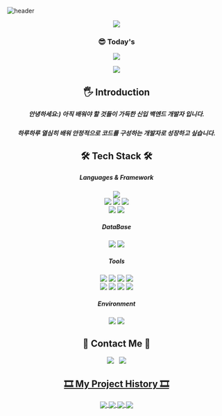 ![header](https://capsule-render.vercel.app/api?type=slice&color=B0C4DE&height=300&section=header&text=SOJEONG-LEE&fontSize=80&fontAlign=50&fontColor=000000&animation=fadeIn)

<div align="center">
<img align="center" src="https://github-readme-stats.vercel.app/api?username=sojeongLee0125&show_icons=true&theme=radical"/>
</div> 

<div>
<h3 align="center"><b>😎 Today's </b></h3>
<p align="center">
<a href="https://hits.seeyoufarm.com"><img src="https://hits.seeyoufarm.com/api/count/incr/badge.svg?url=https%3A%2F%2Fgithub.com%2FsojeongLee0125&count_bg=%2303E505&title_bg=%23030202&icon=&icon_color=%23E7E7E7&title=hits&edge_flat=true"/></a>
</p>
</div>
<div align="center">
<img align="center" src="http://mazassumnida.wtf/api/v2/generate_badge?boj=sojeonglee0125"/>
</div> 

<h2 align="center"><b>🖐 Introduction </b></h2>
<h5 align="center"> 안녕하세요:) 아직 배워야 할 것들이 가득한 신입 백엔드 개발자 입니다.</h5> 
<h5 align="center"> 하루하루 열심히 배워 안정적으로 코드를 구성하는 개발자로 성장하고 싶습니다.</h5>

<h2 align="center"><b>🛠 Tech Stack 🛠</b></h2>

<h5 align="center"><b>Languages & Framework</b></h5>
<p align="center">
<img src="https://img.shields.io/badge/JAVA-007396?style=flat-square&logo=JAVA&logoColor=white"/>
<br>
<img src="https://img.shields.io/badge/Spring-6DB33F?style=flat-square&logo=Spring&logoColor=white"/>
<img src="https://img.shields.io/badge/Spring Boot-6DB33F?style=flat-square&logo=Spring Boot&logoColor=white"/>
<img src="https://img.shields.io/badge/Spring Security-6DB33F?style=flat-square&logo=Spring Security&logoColor=white"/>
<br>
<img src="https://img.shields.io/badge/MyBatis-4479A1?style=flat-square&logo=MySQL&logoColor=white"/>
<img src="https://img.shields.io/badge/JPA-000000?style=flat-square&logo=Java&logoColor=white"/>
</p>

<h5 align="center"><b>DataBase</b></h5>
<p align="center">
<img src="https://img.shields.io/badge/MySQL-4479A1?style=flat-square&logo=MySQL&logoColor=white"/>
<img src="https://img.shields.io/badge/H2-4479A1?style=flat-square&logo=H2&logoColor=white"/>
</p>

<h5 align="center"><b>Tools</b></h5>
<p align="center">
<img src="https://img.shields.io/badge/Git-F05032?style=flat-square&logo=Git&logoColor=white"/>
<img src="https://img.shields.io/badge/GitHub-181717?style=flat-square&logo=GitHub&logoColor=white"/>
<img src="https://img.shields.io/badge/GitHub Actions-2088FF?style=flat-square&logo=GitHub Actions&logoColor=white"/>
<img src="https://img.shields.io/badge/Notion-000000?style=flat-square&logo=Notion&logoColor=white"/>
<br>
<img src="https://img.shields.io/badge/Amazon AWS-232F3E?style=flat-square&logo=Amazon AWS&logoColor=white"/>
<img src="https://img.shields.io/badge/Amazon EC2-FF9900?style=flat-square&logo=Amazon EC2&logoColor=white"/>
<img src="https://img.shields.io/badge/Amazon RDS-527FFF?style=flat-square&logo=Amazon RDS&logoColor=white"/>
<img src="https://img.shields.io/badge/Amazon S3-569A31?style=flat-square&logo=Amazon-S3&logoColor=white"/>
</p>

<h5 align="center"><b>Environment</b></h5>
<p align="center">
<img src="https://img.shields.io/badge/Windows-0078D6?style=flat-square&logo=Windows&logoColor=white"/>
<img src="https://img.shields.io/badge/IntelliJ IDEA-000000?style=flat-square&logo=IntelliJ IDEA&logoColor=white"/>

<h2 align="center"><b>📧 Contact Me 📧</b></h2>
<p align="center">
<a href="mailto:sojeonglee0125@gmail.com"> 
<img src="https://img.shields.io/badge/Gmail-EA4335?style=flat-square&logo=Gmail&logoColor=white"/></a> &nbsp
<a href="https://jeong-lee-0125.tistory.com/" target="_blank">
<img src="https://img.shields.io/badge/Tistory-000000?style=flat-square&logo=Tistory&logoColor=white"/>
</div>
</p>

<h2 align="center"><b>🎞 My Project History 🎞</b></h2>
<p align="center">
<a href="https://github.com/sojeongLee0125/MyHomepageProject">
  <img align="center" src="https://github-readme-stats.vercel.app/api/pin/?username=sojeongLee0125&repo=MyHomepageProject" />
</a>
<a href="https://github.com/sojeongLee0125/SaladMallProject">
  <img align="center" src="https://github-readme-stats.vercel.app/api/pin/?username=sojeongLee0125&repo=SaladMallProject" />
</a>
<a href="https://github.com/sojeongLee0125/seb41_pre_032">
  <img align="center" src="https://github-readme-stats.vercel.app/api/pin/?username=sojeongLee0125&repo=seb41_pre_032" />
</a>
<a href="https://github.com/sojeongLee0125/TradeShopProject">
  <img align="center" src="https://github-readme-stats.vercel.app/api/pin/?username=sojeongLee0125&repo=TradeShopProject" />
</a>
</p>

</br>
